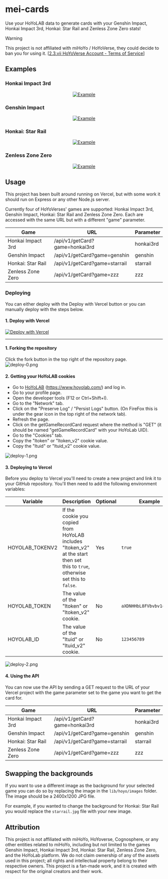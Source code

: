 # mei-cards

Use your HoYoLAB data to generate cards with your Genshin Impact, Honkai Impact 3rd, Honkai: Star Rail and Zenless Zone Zero stats! 
> [!WARNING]  
> This project is not affiliated with miHoYo / HoYoVerse, they could decide to ban you for using it. [[2.3.vii HoYoVerse Account - Terms of Service](https://account.hoyoverse.com/?lang=en-us&bbs_theme=dark&bbs_theme_device=1#/about/userAgreement)]

## Examples

### Honkai Impact 3rd

<span style="display:block;text-align:center">[![Example](https://raw.githubusercontent.com/Joshua-Noakes1/mei-cards/main/.github/images/card-honkai.png)](https://raw.githubusercontent.com/Joshua-Noakes1/mei-cards/main/.github/images/card-honkai.png)</span>

### Genshin Impact

<span style="display:block;text-align:center">[![Example](https://raw.githubusercontent.com/Joshua-Noakes1/mei-cards/main/.github/images/card-genshin.png)](https://raw.githubusercontent.com/Joshua-Noakes1/mei-cards/main/.github/images/card-genshin.png)</span>

### Honkai: Star Rail

<span style="display:block;text-align:center">[![Example](https://raw.githubusercontent.com/Joshua-Noakes1/mei-cards/main/.github/images/card-starRail.png)](https://raw.githubusercontent.com/Joshua-Noakes1/mei-cards/main/.github/images/card-starRail.png)</span>

### Zenless Zone Zero

<span style="display:block;text-align:center">[![Example](https://raw.githubusercontent.com/Joshua-Noakes1/mei-cards/main/.github/images/card-zzz.png)](https://raw.githubusercontent.com/Joshua-Noakes1/mei-cards/main/.github/images/card-zzz.png)</span>

## Usage

This project has been built around running on Vercel, but with some work it should run on Express or any other Node.js server.

Currently four of HoYoVerses' games are supported: Honkai Impact 3rd, Genshin Impact, Honkai: Star Rail and Zenless Zone Zero. Each are accessed with the same URL but with a different "game" parameter.

| Game              | URL                            | Parameter |
| ----------------- | ------------------------------ | --------- |
| Honkai Impact 3rd | /api/v1/getCard?game=honkai3rd | honkai3rd |
| Genshin Impact    | /api/v1/getCard?game=genshin   | genshin   |
| Honkai: Star Rail | /api/v1/getCard?game=starrail  | starrail  |
| Zenless Zone Zero | /api/v1/getCard?game=zzz       | zzz       |

### Deploying

You can either deploy with the Deploy with Vercel button or you can manually deploy with the steps below.

#### 1. Deploy with Vercel

[![Deploy with Vercel](https://vercel.com/button)](https://vercel.com/new/clone?repository-url=https%3A%2F%2Fgithub.com%2FJoshua-Noakes1%2Fmei-cards&env=HOYOLAB_TOKENV2,HOYOLAB_TOKEN,HOYOLAB_ID)

<hr>

#### 1. Forking the repository

Click the fork button in the top right of the repository page.  
![deploy-0.png](https://raw.githubusercontent.com/Joshua-Noakes1/mei-cards/main/.github/images/deploy-0.png)

#### 2. Getting your HoYoLAB cookies

- Go to [HoYoLAB](https://www.hoyolab.com/) (<https://www.hoyolab.com/>) and log in.
- Go to your profile page.
- Open the developer tools (F12 or Ctrl+Shift+I).
- Go to the "Network" tab.
- Click on the "Preserve Log" / "Persist Logs" button. (On FireFox this is under the gear icon in the top right of the network tab).
- Refresh the page.
- Click on the getGameRecordCard request where the method is "GET" (it should be named "getGameRecordCard" with your HoYoLab UID).
- Go to the "Cookies" tab.
- Copy the "ltoken" or "ltoken_v2" cookie value.
- Copy the "ltuid" or "ltuid_v2" cookie value.

![deploy-1.png](https://raw.githubusercontent.com/Joshua-Noakes1/mei-cards/main/.github/images/deploy-1.png)

#### 3. Deploying to Vercel

Before you deploy to Vercel you'll need to create a new project and link it to your GitHub repository. You'll then need to add the following environment variables:

| Variable        | Description                                                                                                       | Optional | Example                |
| --------------- | ----------------------------------------------------------------------------------------------------------------- | -------- | ---------------------- |
| HOYOLAB_TOKENV2 | If the cookie you copied from HoYoLAB includes "ltoken_v2" at the start then set this to `true`, otherwise set this to `false`. | Yes      | `true`                   |
| HOYOLAB_TOKEN   | The value of the "ltoken" or "ltoken_v2" cookie.                                                                  | No       | `aXDNHHbL8FVbvbv1d4AVuD` |
| HOYOLAB_ID      | The value of the "ltuid" or "ltuid_v2" cookie.                                                                    | No       | `123456789`              |

![deploy-2.png](https://raw.githubusercontent.com/Joshua-Noakes1/mei-cards/main/.github/images/deploy-2.png)

#### 4. Using the API

You can now use the API by sending a GET request to the URL of your Vercel project with the game parameter set to the game you want to get the card for.

| Game              | URL                            | Parameter |
| ----------------- | ------------------------------ | --------- |
| Honkai Impact 3rd | /api/v1/getCard?game=honkai3rd | honkai3rd |
| Genshin Impact    | /api/v1/getCard?game=genshin   | genshin   |
| Honkai: Star Rail | /api/v1/getCard?game=starrail  | starrail  |
| Zenless Zone Zero | /api/v1/getCard?game=zzz       | zzz       |

## Swapping the backgrounds

If you want to use a different image as the background for your selected game you can do so by replacing the image in the `lib/hoyo/images` folder. The image should be a 2400x1200 JPG file.

For example, if you wanted to change the background for Honkai: Star Rail you would replace the `starrail.jpg` file with your new image.

## Attribution

This project is not affiliated with miHoYo, HoYoverse, Cognosphere, or any other entities related to miHoYo, including but not limited to the games Genshin Impact, Honkai Impact 3rd, Honkai: Star Rail, Zenless Zone Zero, and the HoYoLab platform. We do not claim ownership of any of the assets used in this project; all rights and intellectual property belong to their respective owners. This project is a fan-made work, and it is created with respect for the original creators and their work.
